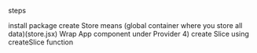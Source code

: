 
steps

install package
create Store means (global container where you store all data)(store.jsx)
Wrap App component under Provider
4) create Slice using createSlice function